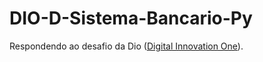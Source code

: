 # DIO-D-Sistema-Bancario-Py
Respondendo ao desafio da Dio ([Digital Innovation One](https://www.dio.me/)).
